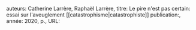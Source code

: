 auteurs: Catherine Larrère, Raphaël Larrère, 
titre: Le pire n'est pas certain: essai sur l'aveuglement [[catastrophisme|catastrophiste]]
publication:, 
année: 2020, 
p.,
URL: 

